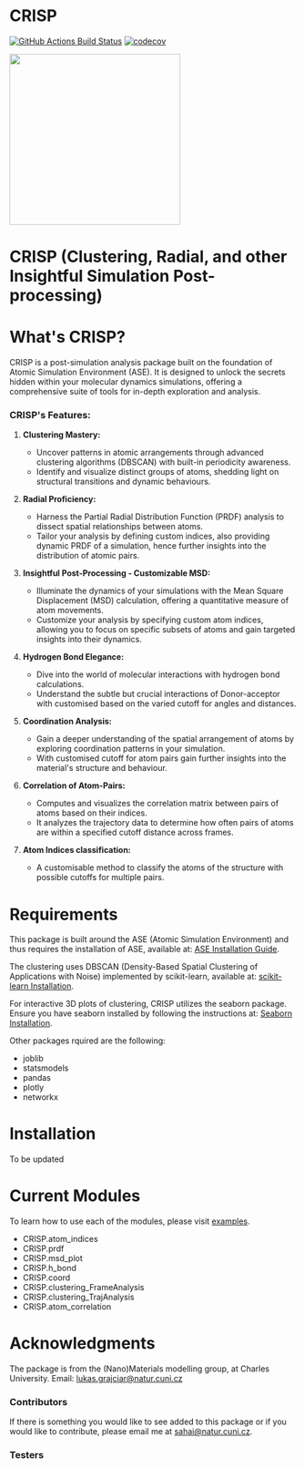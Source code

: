 CRISP
==============================
[//]: # (Badges)
[![GitHub Actions Build Status](https://github.com/REPLACE_WITH_OWNER_ACCOUNT/CRISP/workflows/CI/badge.svg)](https://github.com/REPLACE_WITH_OWNER_ACCOUNT/CRISP/actions?query=workflow%3ACI)
[![codecov](https://codecov.io/gh/REPLACE_WITH_OWNER_ACCOUNT/CRISP/branch/main/graph/badge.svg)](https://codecov.io/gh/REPLACE_WITH_OWNER_ACCOUNT/CRISP/branch/main)


<img src="https://github.com/Indranil17/CRISP/blob/main/example/DALL%C2%B7E_art.png" width="300">

# CRISP (Clustering, Radial, and other Insightful Simulation Post-processing)

# What's CRISP?
CRISP is a post-simulation analysis package built on the foundation of Atomic Simulation Environment (ASE). It is designed to unlock the secrets hidden within your molecular dynamics simulations, offering a comprehensive suite of tools for in-depth exploration and analysis.

### **CRISP's Features:**
1. **Clustering Mastery:**
   - Uncover patterns in atomic arrangements through advanced clustering algorithms (DBSCAN) with built-in periodicity awareness.
   - Identify and visualize distinct groups of atoms, shedding light on structural transitions and dynamic behaviours.

2. **Radial Proficiency:**
   - Harness the Partial Radial Distribution Function (PRDF) analysis to dissect spatial relationships between atoms.
   - Tailor your analysis by defining custom indices, also providing dynamic PRDF of a simulation, hence further insights into the distribution of atomic pairs.

3. **Insightful Post-Processing - Customizable MSD:**
   - Illuminate the dynamics of your simulations with the Mean Square Displacement (MSD) calculation, offering a quantitative measure of atom movements.
   - Customize your analysis by specifying custom atom indices, allowing you to focus on specific subsets of atoms and gain targeted insights into their dynamics.

4. **Hydrogen Bond Elegance:**
   - Dive into the world of molecular interactions with hydrogen bond calculations.
   - Understand the subtle but crucial interactions of Donor-acceptor with customised based on the varied cutoff for angles and distances.

5. **Coordination Analysis:**
   - Gain a deeper understanding of the spatial arrangement of atoms by exploring coordination patterns in your simulation.
   - With customised cutoff for atom pairs gain further insights into the material's structure and behaviour.

7. **Correlation of Atom-Pairs:**
   - Computes and visualizes the correlation matrix between pairs of atoms based on their indices.
   - It analyzes the trajectory data to determine how often pairs of atoms are within a specified cutoff distance across frames.
     
8. **Atom Indices classification:**
   - A customisable method to classify the atoms of the structure with possible cutoffs for multiple pairs.
    


# Requirements
This package is built around the ASE (Atomic Simulation Environment) and thus requires the installation of ASE, available at: [ASE Installation Guide](https://wiki.fysik.dtu.dk/ase/install.html).

The clustering uses DBSCAN (Density-Based Spatial Clustering of Applications with Noise) implemented by scikit-learn, available at: [scikit-learn Installation](https://scikit-learn.org/stable/install.html).

For interactive 3D plots of clustering, CRISP utilizes the seaborn package. Ensure you have seaborn installed by following the instructions at: [Seaborn Installation](https://seaborn.pydata.org/installing.html).

Other packages rquired are the following:
   - joblib 
   - statsmodels 
   - pandas 
   - plotly 
   - networkx

# Installation
To be updated

# Current Modules

To learn how to use each of the modules, please visit [examples](https://github.com/Indranil17/TEST/tree/main/example).
   - CRISP.atom_indices
   - CRISP.prdf
   - CRISP.msd_plot
   - CRISP.h_bond
   - CRISP.coord
   - CRISP.clustering_FrameAnalysis
   - CRISP.clustering_TrajAnalysis
   - CRISP.atom_correlation

# Acknowledgments
The package is from the (Nano)Materials modelling group, at Charles University.
Email: lukas.grajciar@natur.cuni.cz

### Contributors
If there is something you would like to see added to this package or if you would like to contribute, please email me at sahai@natur.cuni.cz.

### Testers


